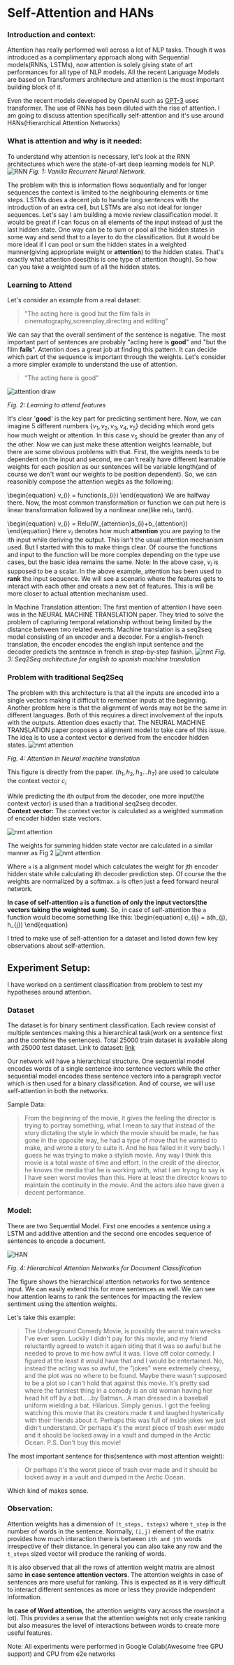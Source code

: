 # Self-Attention and HANs

### Introduction and context:
Attention has really performed well across a lot of NLP tasks. Though it was introduced as a complimentary approach along with Sequential models(RNNs, LSTMs), now attention is solely giving state of art performances for all type of NLP models. All the recent Language Models are based on Transformers architecture and attention is the most important building block of it.

Even the recent models developed by OpenAI such as [GPT-3](https://arxiv.org/abs/2005.14165) uses transformer. The use of RNNs has been diluted with the rise of attention.
I am going to discuss attention specifically self-attention and it\'s use around HANs(Hierarchical Attention Networks)

### What is attention and why is it needed:
To understand why attention is necessary, let\'s look at the RNN architectures which were the state-of-art deep learning models for NLP.
![RNN](/images/rnn_flow.png)
*Fig. 1: Vanilla Recurrent Neural Network.*

The problem with this is information flows sequentially and for longer sequences the context is limited to the neighbouring elements or time steps. LSTMs does a decent job to handle long sentences with the introduction of an extra cell, but LSTMs are also not ideal for longer sequences.
Let\'s say I am building a movie review classification model. It would be great if I can focus on all elements of the input instead of just the last hidden state. One way can be to sum or pool all the hidden states in some way and send that to a layer to do the classification. But it would be more ideal if I can pool or sum the hidden states in a weighted manner(giving appropriate weight or **attention**) to the hidden states. 
That\'s exactly what attention does(this is one type of attention though). So how can you take a weighted sum of all the hidden states.
### Learning to Attend
Let\'s consider an example from a real dataset:


> \"The acting here is good but the film fails in cinematography,screenplay,directing and editing\"

We can say that the overall sentiment of the sentence is negative. The most important part of sentences are probably \"acting here is **good**\" and \"but the film **fails**\". Attention does a great job at finding this pattern. It can decide which part of the sequence is important through the weights. Let\'s consider a more simpler example to understand the use of attention.
> \"The acting here is good\"

![attention draw](/images/attention_draw.png)

*Fig. 2: Learning to attend features*

It\'s clear \'**good**\' is the key part for predicting sentiment here. Now, we can imagine 5 different numbers $\{v_{1},v_{2},v_{3},v_{4},v_{5}\}$ deciding which word gets how much weight or attention. In this case $v_{5}$ should be greater than any of the other.
Now we can just make these attention weights learnable, but there are some obvious problems with that. First, the weights needs to be dependent on the input and second, we can\'t really have different learnable weights for each position as our sentences will be variable length(and of course we don\'t want our weights to be position dependent). So, we can reasonibly compose the attention wegits as the following:

\begin{equation} 
v_{i} = function(s_{i})
\end{equation}
We are halfway there. Now, the most common transformation or function we can put here is linear transformation followed by a nonlinear one(like relu, tanh).

\begin{equation} 
v_{i} = Relu(W_{attention}s_{i}+b_{attention})
\end{equation}
Here $v_{i}$ denotes how much **attention** you are paying to the ith input while deriving the output.
This isn\'t the usual attention mechanism used. But I started with this to make things clear. Of course the functions and input to the function will be more complex depending on the type use cases, but the basic idea remains the same.
Note: In the above case, $v_{i}$ is supposed to be a scalar.
In the above example, attention has been used to **rank** the input sequence. We will see a scenario where the features gets to interact with each other and create a new set of features. This is will be more closer to actual attention mechanism used.

In Machine Translation attention:
The first mention of attention I have seen was in the NEURAL MACHINE TRANSLATION paper. They tried to solve the problem of capturing temporal relationship without being limited by the distance between two related events. 
Machine translation is a seq2seq model consisting of an encoder and a decoder. For a english-french translation, the encoder encodes the english input sentence and the decoder predicts the sentence in french in step-by-step fashion. 
![nmt](/images/nmt.png)
*Fig. 3: Seq2Seq architecture for english to spanish machine translation*

### Problem with traditional Seq2Seq
The problem with this architecture is that all the inputs are encoded into a single vectors making it difficult to remember inputs at the beginning. Another problem here is that the alignment of words may not be the same in different languages. Both of this requires a direct involvement of the inputs with the outputs. Attention does exactly that. 
The NEURAL MACHINE TRANSLATION paper proposes a alignment model to take care of this issue. The idea is to use a context vector **c** derived from the encoder hidden states.
![nmt attention](/images/nmt_attention.png)

*Fig. 4: Attention in Neural machine translation*

This figure is directly from the paper. $(h_{1}, h_{2}, h_{3}... h_{T})$ are used to calculate the context vector $c_{i}$

While predicting the ith output from the decoder, one more input(the context vector) is used than a traditional seq2seq decoder.<br>
**Context vector:** The context vector is calculated as a weighted summation of encoder hidden state vectors. 

![nmt attention](/images/nmt_attention_one.png)

The weights for summing hidden state vector are calculated in a similar manner as Fig 2
![nmt attention](/images/nmt_attention_two.png)

Where ```a``` is a alignment model which calculates the weight for jth encoder hidden state while calculating ith decoder prediction step. Of course the the weights are normalized by a softmax. ```a``` is often just a feed forward neural network.

**In case of self-attention ```a``` is a function of only the input vectors(the vectors taking the weighted sum).** So, in case of self-attention the ```a``` function would become something like this:
\begin{equation} 
e_{ij} = a(h_{j}, h_{j})
\end{equation}

I tried to make use of self-attention for a dataset and listed down few key observations about self-attention.

## Experiment Setup:<br>
I have worked on a sentiment classification from problem to test my hypotheses around attention.

### Dataset 
The dataset is for binary sentiment classification. Each review consist of multiple sentences making this a hierarchical task(work on a sentence first and the combine the sentences). Total 25000 train dataset is available along with 25000 test dataset.
Link to dataset: [link](https://ai.stanford.edu/~amaas/data/sentiment/)

Our network will have a hierarchical structure. One sequential model encodes words of a single sentence into sentence vectors while the other sequential model encodes these sentence vectors into a paragraph vector which is then used for a binary classification. And of course, we will use self-attention in both the networks.

Sample Data:
> From the beginning of the movie, it gives the feeling the director is trying to portray something, what I mean to say that instead of the story dictating the style in which the movie should be made, he has gone in the opposite way, he had a type of move that he wanted to make, and wrote a story to suite it. And he has failed in it very badly. I guess he was trying to make a stylish movie. Any way I think this movie is a total waste of time and effort. In the credit of the director, he knows the media that he is working with, what I am trying to say is I have seen worst movies than this. Here at least the director knows to maintain the continuity in the movie. And the actors also have given a decent performance.

### Model:
There are two Sequential Model. First one encodes a sentence using a LSTM and additive attention and the second one encodes sequence of sentences to encode a document.

![HAN](/images/rsz_1han.png)

*Fig. 4: Hierarchical Attention Networks for Document Classification*


The figure shows the hierarchical attention networks for two sentence input. We can easily extend this for more sentences as well. 
We can see how attention learns to rank the sentences for impacting the review sentiment using the attention weights.

Let\'s take this example:
>The Underground Comedy Movie, is possibly the worst train wrecks I\'ve ever seen. Luckily I didn\'t pay for this movie, and my friend reluctantly agreed to watch it again siting that it was so awful but he needed to prove to me how awful it was. I love off color comedy. I figured at the least it would have that and I would be entertained. No, instead the acting was so awful, the "jokes" were extremely cheesy, and the plot was no where to be found. Maybe there wasn\'t supposed to be a plot so I can\'t hold that against this movie. It\'s pretty sad where the funniest thing in a comedy is an old woman having her head hit off by a bat.....by Batman...A man dressed in a baseball uniform wielding a bat. Hilarious. Simply genius. I got the feeling watching this movie that its creators made it and laughed hysterically with their friends about it. Perhaps this was full of inside jokes we just didn\'t understand. Or perhaps it\'s the worst piece of trash ever made and it should be locked away in a vault and dumped in the Arctic Ocean. P.S. Don\'t buy this movie!

The most important sentence for this(sentence with most attention weight):
>Or perhaps it\'s the worst piece of trash ever made and it should be locked away in a vault and dumped in the Arctic Ocean.

Which kind of makes sense.

### Observation:


Attention weights has a dimension of ```(t_steps, tsteps)``` where ```t_step``` is the number of words in the sentence. Normally, ```(i,j)``` element of the matrix provides how much interaction there is between ```ith and jth``` words irrespective of their distance. In general you can also take any row and the ```t_steps``` sized vector will produce the ranking of words. 

It is also observed that all the rows of attention weight matrix are almost same **in case sentence attention vectors**. The attention weights in case of sentences are more useful for ranking. This is expected as it is very difficult to interact different sentences as more or less they provide independent information.

**In case of Word attention,** the attention weights vary across the rows(not a lot). This provides a sense that the attention weights not only create ranking but also measures the level of interactions between words to create more useful features.

Note: All experiments were performed in Google Colab(Awesome free GPU support) and CPU from e2e networks 